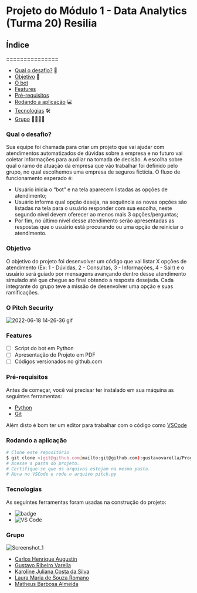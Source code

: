# Projeto do Módulo 1 - Data Analytics (Turma 20) Resilia

## Índice
**===============**
- [Qual o desafio?](#qual-o-desafio) 🚨
- [Objetivo](#objetivo) 🚀
- [O bot](#o-bot) 
- [Features](#features)
- [Pré-requisitos](#pré-requisitos)
- [Rodando a aplicação](#rodando-a-aplicação) 💻
- [Tecnologias](#tecnologias) 🛠
- [Grupo](#grupo) 👨‍💻👩‍💻

### **Qual o desafio?**
 Sua equipe foi chamada para criar um projeto que vai ajudar com atendimentos automatizados de dúvidas sobre a empresa e no futuro vai coletar informações para auxiliar na tomada de decisão. A escolha sobre qual o ramo de atuação da empresa que vão trabalhar foi definido pelo grupo, no qual escolhemos uma empresa de seguros fictícia.
 O fluxo de funcionamento esperado é:
- Usuário inicia o “bot” e na tela aparecem listadas as opções de atendimento;
- Usuário informa qual opção deseja, na sequência as novas opções são listadas na tela para o usuário responder com sua escolha, neste segundo nível devem oferecer ao menos mais 3 opções/perguntas;
- Por fim, no último nível desse atendimento serão apresentadas as respostas que o usuário está procurando ou uma opção de reiniciar o atendimento.

### **Objetivo**
 O objetivo do projeto foi desenvolver um código que vai listar X opções de atendimento (Ex: 1 - Dúvidas, 2 - Consultas, 3 - Informações, 4 - Sair) e o usuário será guiado por mensagens avançando dentro desse atendimento simulado até que chegue ao final obtendo a resposta desejada. Cada integrante do grupo teve a missão de desenvolver uma opção e suas ramificações.
 
### **O Pitch Security**
 ![2022-06-18 14-26-36 gif](https://user-images.githubusercontent.com/75100979/174672474-494099ad-adcd-4bde-8ba8-0ae3df167acb.gif)

 
### **Features**
- [ ] Script do bot em Python
- [ ] Apresentação do Projeto em PDF
- [ ] Códigos versionados no github.com

### **Pré-requisitos**
 Antes de começar, você vai precisar ter instalado em sua máquina as seguintes ferramentas:
- [Python](https://www.python.org)
- [Git](https://git-scm.com)

Além disto é bom ter um editor para trabalhar com o código como [VSCode](https://code.visualstudio.com/)

### **Rodando a aplicação**
```bash
# Clone este repositório
$ git clone <[git@github.com]mailto:git@github.com):gustavovarella/ProgetoResilia.git>
# Acesse a pasta do projeto.
# Certifique-se que os arquivos estejam na mesma pasta.
# Abra no VSCode e rode o arquivo pitch.py
```

### **Tecnologias**
As seguintes ferramentas foram usadas na construção do projeto:
- ![badge](https://img.shields.io/badge/python-v3.10.4-yellow)
- ![VS Code](https://img.shields.io/badge/Visual%20Studio-Code-yellow)

### **Grupo**
![Screenshot_1](https://user-images.githubusercontent.com/75100979/174672554-e5b81161-a95e-4735-92e1-e3bec5cde1fe.png)

- [Carlos Henrique Augustin](https://www.linkedin.com/in/carlos-augustin/)
- [Gustavo Ribeiro Varella](https://www.linkedin.com/in/gustavo-varella/)
- [Karoline Juliana Costa da Silva](https://www.linkedin.com/in/kjcsilva/)
- [Laura Maria de Souza Romano](https://www.linkedin.com/in/laura-maria-de-souza-romano/)
- [Matheus Barbosa Almeida](https://www.linkedin.com/in/matheusbarbosa-an%C3%A1lise-dados/)
